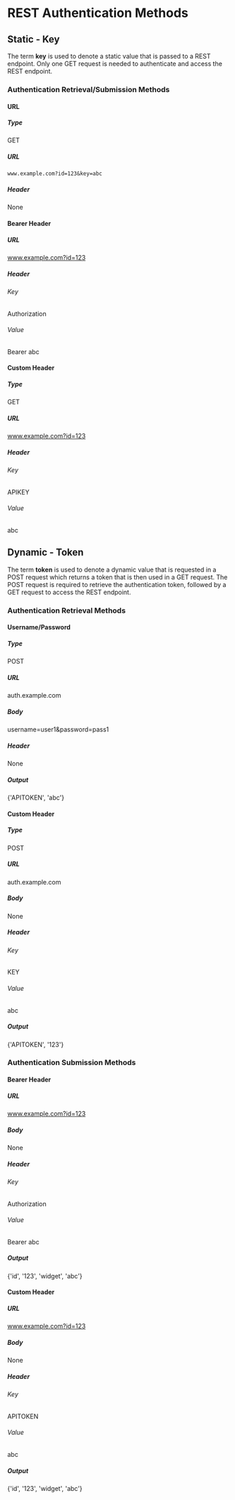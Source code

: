 # REST Authentication Methods


## Static - Key

The term **key** is used to denote a static value that is passed to a REST endpoint. Only one GET request is needed to authenticate and access the REST endpoint.


### Authentication Retrieval/Submission Methods


#### URL


##### Type

GET


##### URL

`www.example.com?id=123&key=abc`


##### Header

None


#### Bearer Header


##### URL

www.example.com?id=123


##### Header


###### Key

Authorization


###### Value

Bearer abc


#### Custom Header


##### Type

GET


##### URL

www.example.com?id=123


##### Header


###### Key

APIKEY


###### Value

abc


## Dynamic - Token

The term **token** is used to denote a dynamic value that is requested in a POST request which returns a token that is then used in a GET request. The POST request is required to retrieve the authentication token, followed by a GET request to access the REST endpoint.


### Authentication Retrieval Methods


#### Username/Password


##### Type

POST


##### URL

auth.example.com


##### Body

username=user1&password=pass1


##### Header

None


##### Output

{'APITOKEN', 'abc'}


#### Custom Header


##### Type

POST


##### URL

auth.example.com


##### Body

None


##### Header


###### Key

KEY


###### Value

abc


##### Output

{'APITOKEN', '123'}


### Authentication Submission Methods


#### Bearer Header


##### URL

www.example.com?id=123


##### Body

None


##### Header


###### Key

Authorization


###### Value

Bearer abc


##### Output

{'id', '123', 'widget', 'abc'}


#### Custom Header


##### URL

www.example.com?id=123


##### Body

None


##### Header


###### Key

APITOKEN


###### Value

abc


##### Output

{'id', '123', 'widget', 'abc'}
